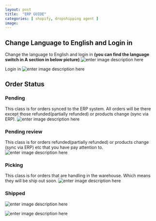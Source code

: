 ```yaml
---
layout: post
title:  "ERP GUIDE"
categories: [ shopify, dropshipping agent ]
image: 
---
```

##  Change Language to English and Login in
Change the language to English and login in
**(you can find the language switch in A section in below picture)**
![enter image description here](https://blog.nichepik.com/assets/images/erp_1.png)

Login in
![enter image description here](https://blog.nichepik.com/assets/images/erp_2.png)

## Order Status
### Pending
This class is for orders synced to the ERP system. All orders will be there except those refunded(partially refunded) or products change (sync via ERP).
![enter image description here](https://blog.nichepik.com/assets/images/ERP_3.png)

### Pending review
This class is for orders refunded(partially refunded) or products change (sync via ERP) etc that you have pay attention to.
![enter image description here](https://blog.nichepik.com/assets/images/erp_4.png)
### Picking
This class is for orders that are handling in the warehouse. Which means they will be ship out soon.
![enter image description here](https://blog.nichepik.com/assets/images/ERP_5.png)
### Shipped

![enter image description here](https://blog.nichepik.com/assets/images/erp_7.png)

![enter image description here](https://blog.nichepik.com/assets/images/erp_6.png)







<!--stackedit_data:
eyJoaXN0b3J5IjpbMTQ5MDczNDQ1OSw4ODE0Njc5ODgsMTc3Mj
g2MDYxNCwxODY3NjY4Njk5LDUwMzI3MTk3MSwtNzM0NzUzMjM4
LDIwMzQwOTQ1MTgsLTE3MDEyOTkyNTUsLTE1NDc5NjgxMzAsLT
UyMzY2Njg0NCwxODA2NjY4MDM4XX0=
-->